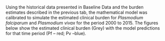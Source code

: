 Using the historical data presented in Baseline Data and the burden estimates described in the previous tab, the mathematical model was calibrated to simulate the estimated clinical burden for *Plasmodium falciparum* and *Plasmodium vivax* for the period 2000 to 2015. The figures below show the estimated clinical burden (Grey) with the model predictions for that time period (Pf – red; Pv –blue).

